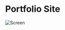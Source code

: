# Portfolio Site

![Screen](https://user-images.githubusercontent.com/44488666/136439406-cf568717-2eed-4497-aec3-5151f4b20158.png)
